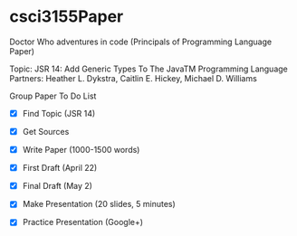 csci3155Paper
=============

Doctor Who adventures in code (Principals of Programming Language Paper)

Topic: JSR 14: Add Generic Types To The JavaTM Programming Language
Partners: Heather L. Dykstra, Caitlin E. Hickey, Michael D. Williams

Group Paper To Do List

- [x] Find Topic (JSR 14)
- [x] Get Sources
- [x] Write Paper (1000-1500 words)
- [x] First Draft (April 22)
- [x] Final Draft (May 2)
- [x] Make Presentation (20 slides, 5 minutes)
- [x] Practice Presentation (Google+)

